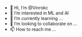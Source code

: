- 👋 Hi, I’m @Vinrokc
- 👀 I’m interested in ML and AI 
- 🌱 I’m currently learning ...
- 💞️ I’m looking to collaborate on ...
- 📫 How to reach me ...

<!---
Vinrokc/Vinrokc is a ✨ special ✨ repository because its `README.md` (this file) appears on your GitHub profile.
You can click the Preview link to take a look at your changes.
--->
